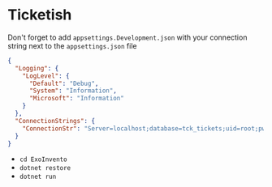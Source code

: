 # Ticketish


Don't forget to add `appsettings.Development.json` with your connection string next to the `appsettings.json` file
```json
{
  "Logging": {
    "LogLevel": {
      "Default": "Debug",
      "System": "Information",
      "Microsoft": "Information"
    }
  },
  "ConnectionStrings": {
    "ConnectionStr": "Server=localhost;database=tck_tickets;uid=root;pwd=Admin123;"
  }
}
```
- `cd ExoInvento`
- `dotnet restore`
- `dotnet run`
